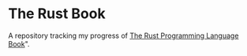 # The Rust Book

A repository tracking my progress of [The Rust Programming Language Book](https://doc.rust-lang.org/stable/book/)".
